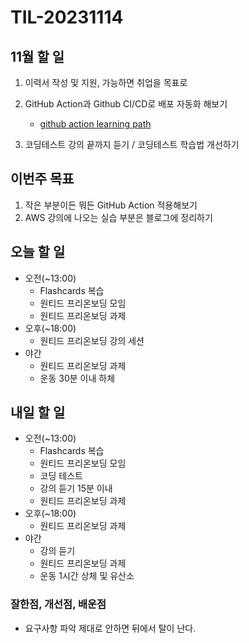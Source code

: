 # TIL-20231114

## 11월 할 일

1. 이력서 작성 및 지원, 가능하면 취업을 목표로
2. GitHub Action과 Github CI/CD로 배포 자동화 해보기

   - [github action learning path](https://resources.github.com/learn/pathways/automation/essentials/automated-application-deployment-with-github-actions-and-pages/)

3. 코딩테스트 강의 끝까지 듣기 / 코딩테스트 학습법 개선하기

## 이번주 목표

1. 작은 부분이든 뭐든 GitHub Action 적용해보기
2. AWS 강의에 나오는 실습 부분은 블로그에 정리하기

## 오늘 할 일

- 오전(~13:00)
  - Flashcards 복습
  - 원티드 프리온보딩 모임
  - 원티드 프리온보딩 과제
- 오후(~18:00)
  - 원티드 프리온보딩 강의 세션
- 야간
  - 원티드 프리온보딩 과제
  - 운동 30분 이내 하체

## 내일 할 일

- 오전(~13:00)
  - Flashcards 복습
  - 원티드 프리온보딩 모임
  - 코딩 테스트
  - 강의 듣기 15분 이내
  - 원티드 프리온보딩 과제
- 오후(~18:00)
  - 원티드 프리온보딩 과제
- 야간
  - 강의 듣기
  - 원티드 프리온보딩 과제
  - 운동 1시간 상체 및 유산소

### 잘한점, 개선점, 배운점

- 요구사항 파악 제대로 안하면 뒤에서 탈이 난다.
